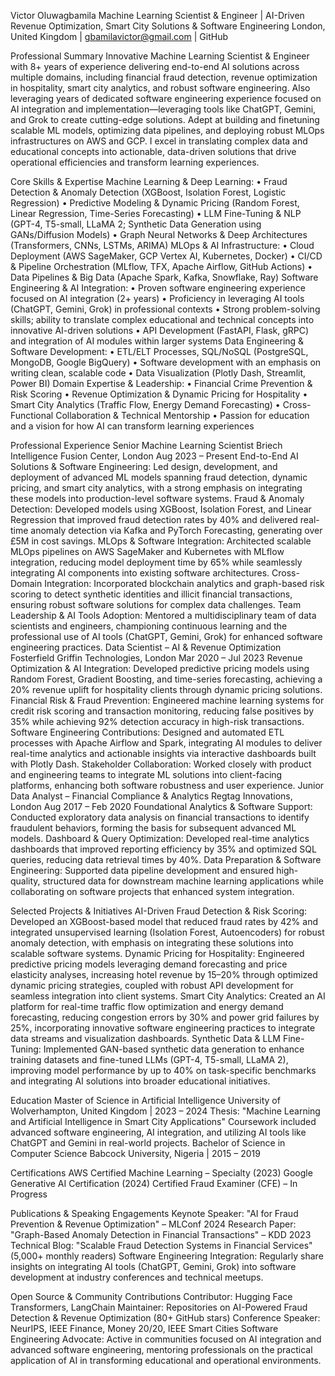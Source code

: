 Victor Oluwagbamila
Machine Learning Scientist & Engineer | AI-Driven Revenue Optimization, Smart City Solutions & Software Engineering
London, United Kingdom | gbamilavictor@gmail.com | GitHub

Professional Summary
Innovative Machine Learning Scientist & Engineer with 8+ years of experience delivering end-to-end AI solutions across multiple domains, including financial fraud detection, revenue optimization in hospitality, smart city analytics, and robust software engineering. Also leveraging  years of dedicated software engineering experience focused on AI integration and implementation—leveraging tools like ChatGPT, Gemini, and Grok to create cutting-edge solutions. Adept at building and finetuning scalable ML models, optimizing data pipelines, and deploying robust MLOps infrastructures on AWS and GCP. I excel in translating complex data and educational concepts into actionable, data-driven solutions that drive operational efficiencies and transform learning experiences.

Core Skills & Expertise
Machine Learning & Deep Learning:
• Fraud Detection & Anomaly Detection (XGBoost, Isolation Forest, Logistic Regression)
• Predictive Modeling & Dynamic Pricing (Random Forest, Linear Regression, Time-Series Forecasting)
• LLM Fine-Tuning & NLP (GPT-4, T5-small, LLaMA 2; Synthetic Data Generation using GANs/Diffusion Models)
• Graph Neural Networks & Deep Architectures (Transformers, CNNs, LSTMs, ARIMA)
MLOps & AI Infrastructure:
• Cloud Deployment (AWS SageMaker, GCP Vertex AI, Kubernetes, Docker)
• CI/CD & Pipeline Orchestration (MLflow, TFX, Apache Airflow, GitHub Actions)
• Data Pipelines & Big Data (Apache Spark, Kafka, Snowflake, Ray)
Software Engineering & AI Integration:
• Proven software engineering experience focused on AI integration (2+ years)
• Proficiency in leveraging AI tools (ChatGPT, Gemini, Grok) in professional contexts
• Strong problem-solving skills; ability to translate complex educational and technical concepts into innovative AI-driven solutions
• API Development (FastAPI, Flask, gRPC) and integration of AI modules within larger systems
Data Engineering & Software Development:
• ETL/ELT Processes, SQL/NoSQL (PostgreSQL, MongoDB, Google BigQuery)
• Software development with an emphasis on writing clean, scalable code
• Data Visualization (Plotly Dash, Streamlit, Power BI)
Domain Expertise & Leadership:
• Financial Crime Prevention & Risk Scoring
• Revenue Optimization & Dynamic Pricing for Hospitality
• Smart City Analytics (Traffic Flow, Energy Demand Forecasting)
• Cross-Functional Collaboration & Technical Mentorship
• Passion for education and a vision for how AI can transform learning experiences

Professional Experience
Senior Machine Learning Scientist
Briech Intelligence Fusion Center, London
Aug 2023 – Present
End-to-End AI Solutions & Software Engineering: Led design, development, and deployment of advanced ML models spanning fraud detection, dynamic pricing, and smart city analytics, with a strong emphasis on integrating these models into production-level software systems.
Fraud & Anomaly Detection: Developed models using XGBoost, Isolation Forest, and Linear Regression that improved fraud detection rates by 40% and delivered real-time anomaly detection via Kafka and PyTorch Forecasting, generating over £5M in cost savings.
MLOps & Software Integration: Architected scalable MLOps pipelines on AWS SageMaker and Kubernetes with MLflow integration, reducing model deployment time by 65% while seamlessly integrating AI components into existing software architectures.
Cross-Domain Integration: Incorporated blockchain analytics and graph-based risk scoring to detect synthetic identities and illicit financial transactions, ensuring robust software solutions for complex data challenges.
Team Leadership & AI Tools Adoption: Mentored a multidisciplinary team of data scientists and engineers, championing continuous learning and the professional use of AI tools (ChatGPT, Gemini, Grok) for enhanced software engineering practices.
Data Scientist – AI & Revenue Optimization
Fosterfield Griffin Technologies, London
Mar 2020 – Jul 2023
Revenue Optimization & AI Integration: Developed predictive pricing models using Random Forest, Gradient Boosting, and time-series forecasting, achieving a 20% revenue uplift for hospitality clients through dynamic pricing solutions.
Financial Risk & Fraud Prevention: Engineered machine learning systems for credit risk scoring and transaction monitoring, reducing false positives by 35% while achieving 92% detection accuracy in high-risk transactions.
Software Engineering Contributions: Designed and automated ETL processes with Apache Airflow and Spark, integrating AI modules to deliver real-time analytics and actionable insights via interactive dashboards built with Plotly Dash.
Stakeholder Collaboration: Worked closely with product and engineering teams to integrate ML solutions into client-facing platforms, enhancing both software robustness and user experience.
Junior Data Analyst – Financial Compliance & Analytics
Regtag Innovations, London
Aug 2017 – Feb 2020
Foundational Analytics & Software Support: Conducted exploratory data analysis on financial transactions to identify fraudulent behaviors, forming the basis for subsequent advanced ML models.
Dashboard & Query Optimization: Developed real-time analytics dashboards that improved reporting efficiency by 35% and optimized SQL queries, reducing data retrieval times by 40%.
Data Preparation & Software Engineering: Supported data pipeline development and ensured high-quality, structured data for downstream machine learning applications while collaborating on software projects that enhanced system integration.

Selected Projects & Initiatives
AI-Driven Fraud Detection & Risk Scoring:
Developed an XGBoost-based model that reduced fraud rates by 42% and integrated unsupervised learning (Isolation Forest, Autoencoders) for robust anomaly detection, with emphasis on integrating these solutions into scalable software systems.
Dynamic Pricing for Hospitality:
Engineered predictive pricing models leveraging demand forecasting and price elasticity analyses, increasing hotel revenue by 15–20% through optimized dynamic pricing strategies, coupled with robust API development for seamless integration into client systems.
Smart City Analytics:
Created an AI platform for real-time traffic flow optimization and energy demand forecasting, reducing congestion errors by 30% and power grid failures by 25%, incorporating innovative software engineering practices to integrate data streams and visualization dashboards.
Synthetic Data & LLM Fine-Tuning:
Implemented GAN-based synthetic data generation to enhance training datasets and fine-tuned LLMs (GPT-4, T5-small, LLaMA 2), improving model performance by up to 40% on task-specific benchmarks and integrating AI solutions into broader educational initiatives.

Education
Master of Science in Artificial Intelligence
University of Wolverhampton, United Kingdom | 2023 – 2024
Thesis: "Machine Learning and Artificial Intelligence in Smart City Applications"
Coursework included advanced software engineering, AI integration, and utilizing AI tools like ChatGPT and Gemini in real-world projects.
Bachelor of Science in Computer Science
Babcock University, Nigeria | 2015 – 2019

Certifications
AWS Certified Machine Learning – Specialty (2023)
Google Generative AI Certification (2024)
Certified Fraud Examiner (CFE) – In Progress

Publications & Speaking Engagements
Keynote Speaker: "AI for Fraud Prevention & Revenue Optimization" – MLConf 2024
Research Paper: "Graph-Based Anomaly Detection in Financial Transactions" – KDD 2023
Technical Blog: "Scalable Fraud Detection Systems in Financial Services" (5,000+ monthly readers)
Software Engineering Integration: Regularly share insights on integrating AI tools (ChatGPT, Gemini, Grok) into software development at industry conferences and technical meetups.

Open Source & Community Contributions
Contributor: Hugging Face Transformers, LangChain
Maintainer: Repositories on AI-Powered Fraud Detection & Revenue Optimization (80+ GitHub stars)
Conference Speaker: NeurIPS, IEEE Finance, Money 20/20, IEEE Smart Cities
Software Engineering Advocate: Active in communities focused on AI integration and advanced software engineering, mentoring professionals on the practical application of AI in transforming educational and operational environments.
